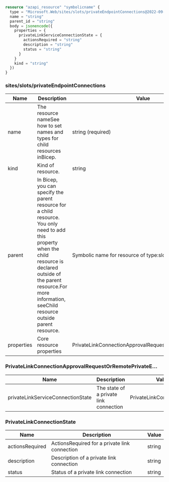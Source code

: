 ```terraform
resource "azapi_resource" "symbolicname" {
  type = "Microsoft.Web/sites/slots/privateEndpointConnections@2022-09-01"
  name = "string"
  parent_id = "string"
  body = jsonencode({
    properties = {
      privateLinkServiceConnectionState = {
        actionsRequired = "string"
        description = "string"
        status = "string"
      }
    }
    kind = "string"
  })
}

```

### sites/slots/privateEndpointConnections

| Name | Description | Value |
|-|-|-|
| name | The resource nameSee how to set names and types for child resources inBicep. | string (required) |
| kind | Kind of resource. | string |
| parent | In Bicep, you can specify the parent resource for a child resource. You only need to add this property when the child resource is declared outside of the parent resource.For more information, seeChild resource outside parent resource. | Symbolic name for resource of type:slots |
| properties | Core resource properties | PrivateLinkConnectionApprovalRequestOrRemotePrivateE... |


### PrivateLinkConnectionApprovalRequestOrRemotePrivateE...

| Name | Description | Value |
|-|-|-|
| privateLinkServiceConnectionState | The state of a private link connection | PrivateLinkConnectionState |


### PrivateLinkConnectionState

| Name | Description | Value |
|-|-|-|
| actionsRequired | ActionsRequired for a private link connection | string |
| description | Description of a private link connection | string |
| status | Status of a private link connection | string |


